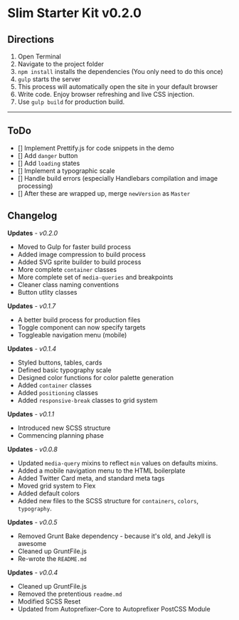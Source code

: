 # Slim Starter Kit v0.2.0

## Directions  

1. Open Terminal  
2. Navigate to the project folder  
3. `npm install` installs the dependencies (You only need to do this once)  
4. `gulp` starts the server  
5. This process will automatically open the site in your default browser  
6. Write code. Enjoy browser refreshing and live CSS injection.   
7. Use `gulp build` for production build.

----

## ToDo
- [] Implement Prettify.js for code snippets in the demo
- [] Add `danger` button
- [] Add `loading` states
- [] Implement a typographic scale
- [] Handle build errors (especially Handlebars compilation and image processing)
- [] After these are wrapped up, merge `newVersion` as `Master`


## Changelog

__Updates__ - *v0.2.0*
- Moved to Gulp for faster build process
- Added image compression to build process
- Added SVG sprite builder to build process
- More complete `container` classes
- More complete set of `media-queries` and breakpoints
- Cleaner class naming conventions
- Button utlity classes

__Updates__ - *v0.1.7*
- A better build process for production files
- Toggle component can now specify targets
- Toggleable navigation menu (mobile)

__Updates__ - *v0.1.4*
- Styled buttons, tables, cards
- Defined basic typography scale
- Designed color functions for color palette generation
- Added `container` classes
- Added `positioning` classes
- Added `responsive-break` classes to grid system

__Updates__ - *v0.1.1*
- Introduced new SCSS structure
- Commencing planning phase

__Updates__ - *v0.0.8*
- Updated `media-query` mixins to reflect `min` values on defaults mixins.
- Added a mobile navigation menu to the HTML boilerplate
- Added Twitter Card meta, and standard meta tags
- Moved grid system to Flex
- Added default colors
- Added new files to the SCSS structure for `containers`, `colors`, `typography`.

__Updates__ - *v0.0.5*
- Removed Grunt Bake dependency - because it's old, and Jekyll is awesome
- Cleaned up GruntFile.js
- Re-wrote the `README.md`

__Updates__ - *v0.0.4*
- Cleaned up GruntFile.js
- Removed the pretentious `readme.md`
- Modified SCSS Reset
- Updated from Autoprefixer-Core to Autoprefixer PostCSS Module